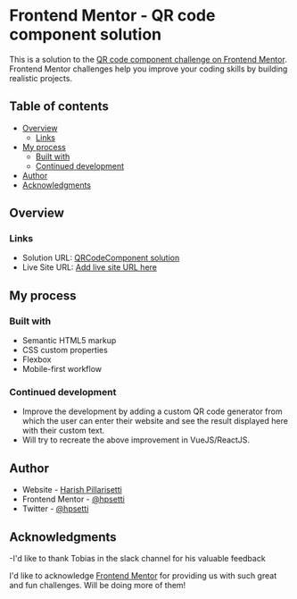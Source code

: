 # Frontend Mentor - QR code component solution

This is a solution to the [QR code component challenge on Frontend Mentor](https://www.frontendmentor.io/challenges/qr-code-component-iux_sIO_H). Frontend Mentor challenges help you improve your coding skills by building realistic projects. 

## Table of contents

- [Overview](#overview)
  - [Links](#links)
- [My process](#my-process)
  - [Built with](#built-with)
  - [Continued development](#continued-development)
- [Author](#author)
- [Acknowledgments](#acknowledgments)

## Overview

### Links

- Solution URL: [QRCodeComponent solution](https://github.com/hpsetti/QRCodeComponentHub-FM)
- Live Site URL: [Add live site URL here](https://your-live-site-url.com)

## My process

### Built with

- Semantic HTML5 markup
- CSS custom properties
- Flexbox
- Mobile-first workflow


### Continued development

- Improve the development by adding a custom QR code generator from which the user can enter their website and see the result displayed here with their custom text.
- Will try to recreate the above improvement in VueJS/ReactJS.


## Author

- Website - [Harish Pillarisetti](https://hpsetti.github.io/portfolio_website/)
- Frontend Mentor - [@hpsetti](https://www.frontendmentor.io/profile/hpsetti)
- Twitter - [@hpsetti](https://www.twitter.com/hpsetti)


## Acknowledgments

-I'd like to thank Tobias in the slack channel for his valuable feedback

I'd like to acknowledge [Frontend Mentor](https://www.frontendmentor.io/) for providing us with such great and fun challenges. Will be doing more of them!